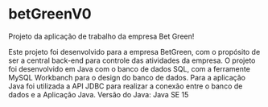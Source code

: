 # betGreenV0
Projeto da aplicação de trabalho da empresa Bet Green!

Este projeto foi desenvolvido para a empresa BetGreen, com o propósito de ser a central back-end para controle das atividades da empresa.
O projeto foi desenvolvido em Java com o banco de dados SQL, com a ferramente MySQL Workbanch para o design do banco de dados.
Para a aplicação Java foi utilizada a API JDBC para realizar a conexão entre o banco de dados e a Aplicação Java.
Versão do Java: Java SE 15
